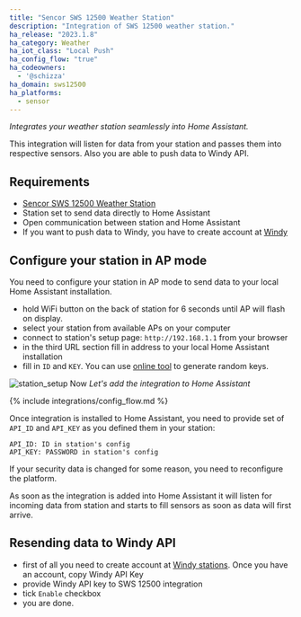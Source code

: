```yaml
---
title: "Sencor SWS 12500 Weather Station"
description: "Integration of SWS 12500 weather station."
ha_release: "2023.1.8"
ha_category: Weather
ha_iot_class: "Local Push"
ha_config_flow: "true"
ha_codeowners:
  - '@schizza'
ha_domain: sws12500
ha_platforms:
  - sensor
---
```

*Integrates your weather station seamlessly into Home Assistant.*

This integration will listen for data from your station and passes them into respective sensors.
Also you are able to push data to Windy API.

## Requirements

- [Sencor SWS 12500 Weather Station](https://www.sencor.cz/profesionalni-meteorologicka-stanice/sws-12500)
- Station set to send data directly to Home Assistant
- Open communication between station and Home Assistant
- If you want to push data to Windy, you have to create account at [Windy](https://stations.windy.com)

## Configure your station in AP mode

You need to configure your station in AP mode to send data to your local Home Assistant installation.

- hold WiFi button on the back of station for 6 seconds until AP will flash on display.
- select your station from available APs on your computer
- connect to station's setup page: `http://192.168.1.1` from your browser
- in the third URL section fill in address to your local Home Assistant installation
- fill in `ID` and `KEY`. You can use [online tool](https://www.allkeysgenerator.com/Random/Security-Encryption-Key-Generator.aspx) to generate random keys.

![station_setup](/images/integrations/sws12500/station_hint.png)
Now *Let's add the integration to Home Assistant*

{% include integrations/config_flow.md %}

Once integration is installed to Home Assistant, you need to provide set of `API_ID` and `API_KEY` as you defined them in your station:

```plain
API_ID: ID in station's config
API_KEY: PASSWORD in station's config
```

If your security data is changed for some reason, you need to reconfigure the platform.

As soon as the integration is added into Home Assistant it will listen for incoming data from station and starts to fill sensors as soon as data will first arrive.

## Resending data to Windy API

- first of all you need to create account at [Windy stations](https://stations.windy.com). Once you have an account, copy Windy API Key
- provide Windy API key to SWS 12500 integration
- tick `Enable` checkbox
- you are done.
